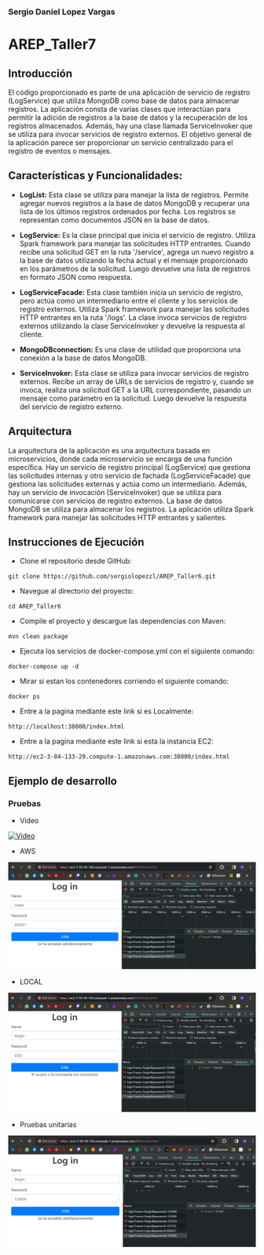 ### Sergio Daniel Lopez Vargas

# AREP_Taller7

## Introducción

El código proporcionado es parte de una aplicación de servicio de registro (LogService) 
que utiliza MongoDB como base de datos para almacenar registros. La aplicación consta de 
varias clases que interactúan para permitir la adición de registros a la base de datos y 
la recuperación de los registros almacenados. Además, hay una clase llamada ServiceInvoker 
que se utiliza para invocar servicios de registro externos. El objetivo general de la 
aplicación parece ser proporcionar un servicio centralizado para el registro de eventos 
o mensajes.

## Características y Funcionalidades:

* **LogList:** Esta clase se utiliza para manejar la lista de registros. Permite agregar nuevos registros a la base de datos MongoDB y recuperar una lista de los últimos registros ordenados por fecha. Los registros se representan como documentos JSON en la base de datos.

* **LogService:** Es la clase principal que inicia el servicio de registro. Utiliza Spark framework para manejar las solicitudes HTTP entrantes. Cuando recibe una solicitud GET en la ruta '/service', agrega un nuevo registro a la base de datos utilizando la fecha actual y el mensaje proporcionado en los parámetros de la solicitud. Luego devuelve una lista de registros en formato JSON como respuesta.

* **LogServiceFacade:** Esta clase también inicia un servicio de registro, pero actúa como un intermediario entre el cliente y los servicios de registro externos. Utiliza Spark framework para manejar las solicitudes HTTP entrantes en la ruta '/logs'. La clase invoca servicios de registro externos utilizando la clase ServiceInvoker y devuelve la respuesta al cliente.

* **MongoDBconnection:** Es una clase de utilidad que proporciona una conexión a la base de datos MongoDB.

* **ServiceInvoker:** Esta clase se utiliza para invocar servicios de registro externos. Recibe un array de URLs de servicios de registro y, cuando se invoca, realiza una solicitud GET a la URL correspondiente, pasando un mensaje como parámetro en la solicitud. Luego devuelve la respuesta del servicio de registro externo.


## Arquitectura

La arquitectura de la aplicación es una arquitectura basada en microservicios,
donde cada microservicio se encarga de una función específica. Hay un servicio de
registro principal (LogService) que gestiona las solicitudes internas y otro
servicio de fachada (LogServiceFacade) que gestiona las solicitudes externas y
actúa como un intermediario. Además, hay un servicio de invocación (ServiceInvoker)
que se utiliza para comunicarse con servicios de registro externos. La base de datos
MongoDB se utiliza para almacenar los registros. La aplicación utiliza Spark
framework para manejar las solicitudes HTTP entrantes y salientes.



## Instrucciones de Ejecución
* Clone el repositorio desde GitHub:

```
git clone https://github.com/sergiolopezzl/AREP_Taller6.git
```

* Navegue al directorio del proyecto: 

```
cd AREP_Taller6
```

* Compile el proyecto y descargue las dependencias con Maven: 

```
mvn clean package
```

* Ejecuta los servicios de docker-compose.yml con el siguiente comando: 

```
docker-compose up -d
```

* Mirar si estan los contenedores corriendo el siguiente comando:

```
docker ps
```

* Entre a la pagina mediante este link si es Localmente:

```
http://localhost:38000/index.html
```

* Entre a la pagina mediante este link si esta la instancia EC2:

```
http://ec2-3-84-133-29.compute-1.amazonaws.com:38000/index.html
```


## Ejemplo de desarrollo

### Pruebas

* Video

[![Video](https://img.youtube.com/vi/BXyCjFyGHB0/sddefault.jpg)](https://www.youtube.com/watch?v=BXyCjFyGHB0)

* AWS

![prueba1.png](src/main/resources/public/img/prueba1.png)

* LOCAL

![prueba3.png](src/main/resources/public/img/prueba3.png)

* Pruebas unitarias

![prueba72.png](src/main/resources/public/img/prueba2.png)







